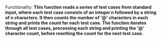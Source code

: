 Functionality: **This function reads a series of test cases from standard input, where each test case consists of an integer n followed by a string of n characters. It then counts the number of '@' characters in each string and prints the count for each test case. The function iterates through all test cases, processing each string and printing the '@' character count, before resetting the count for the next test case.**